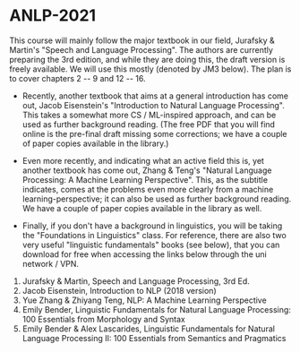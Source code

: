 # ANLP-2021

This course will mainly follow the major textbook in our field, Jurafsky & Martin's "Speech and Language Processing". The authors are currently preparing the 3rd edition, and while they are doing this, the draft version is freely available. We will use this mostly (denoted by JM3 below). The plan is to cover chapters 2 -- 9 and 12 -- 16.

* Recently, another textbook that aims at a general introduction has come out, Jacob Eisenstein's "Introduction to Natural Language Processing". This takes a somewhat more CS / ML-inspired approach, and can be used as further background reading. (The free PDF that you will find online is the pre-final draft missing some corrections; we have a couple of paper copies available in the library.)

* Even more recently, and indicating what an active field this is, yet another textbook has come out, Zhang & Teng's "Natural Language Processing: A Machine Learning Perspective". This, as the subtitle indicates, comes at the problems even more clearly from a machine learning-perspective; it can also be used as further background reading. We have a couple of paper copies available in the library as well.

* Finally, if you don't have a background in linguistics, you will be taking the "Foundations in Linguistics" class. For reference, there are also two very useful "linguistic fundamentals" books (see below), that you can download for free when accessing the links below through the uni network / VPN.

1. Jurafsky & Martin, Speech and Language Processing, 3rd Ed.
2. Jacob Eisenstein, Introduction to NLP (2018 version)
3. Yue Zhang & Zhiyang Teng, NLP: A Machine Learning Perspective
4. Emily Bender, Linguistic Fundamentals for Natural Language Processing: 100 Essentials from Morphology and Syntax
5. Emily Bender & Alex Lascarides, Linguistic Fundamentals for Natural Language Processing II: 100 Essentials from Semantics and Pragmatics
